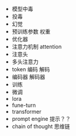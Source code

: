 * 模型中毒
* 投毒
* 幻觉
* 预训练参数 权重
* 优化器
* 注意力机制 attention
* 注意头
* 多头注意力
* token 编码 解码
* 编码器 解码器
* 训练
* 微调
* lora
* fune-turn
* transformer
* prompt engine 提示？？
* chain of thought 思维链
